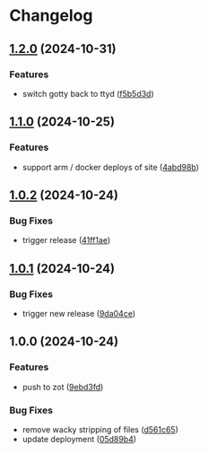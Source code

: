 # Changelog

## [1.2.0](https://github.com/Jmainguy/soh.re/compare/v1.1.0...v1.2.0) (2024-10-31)


### Features

* switch gotty back to ttyd ([f5b5d3d](https://github.com/Jmainguy/soh.re/commit/f5b5d3d8fe56f31f7f44ff896293b3e983d2faab))

## [1.1.0](https://github.com/Jmainguy/soh.re/compare/v1.0.2...v1.1.0) (2024-10-25)


### Features

* support arm / docker deploys of site ([4abd98b](https://github.com/Jmainguy/soh.re/commit/4abd98bd4603aef9d696d124b7fb9457324cf551))

## [1.0.2](https://github.com/Jmainguy/soh.re/compare/v1.0.1...v1.0.2) (2024-10-24)


### Bug Fixes

* trigger release ([41ff1ae](https://github.com/Jmainguy/soh.re/commit/41ff1aeb34ddb0988350a17ba41711528c1d3807))

## [1.0.1](https://github.com/Jmainguy/soh.re/compare/v1.0.0...v1.0.1) (2024-10-24)


### Bug Fixes

* trigger new release ([9da04ce](https://github.com/Jmainguy/soh.re/commit/9da04ceeaff44f48740710f4235a8eef2aa5388b))

## 1.0.0 (2024-10-24)


### Features

* push to zot ([9ebd3fd](https://github.com/Jmainguy/soh.re/commit/9ebd3fd9b08441404da101f7ddc41947825d729a))


### Bug Fixes

* remove wacky stripping of files ([d561c65](https://github.com/Jmainguy/soh.re/commit/d561c6533a97cc0319c80b747e13755aff0b5632))
* update deployment ([05d89b4](https://github.com/Jmainguy/soh.re/commit/05d89b43f943beadb3d6f41ff7285bef9854a853))

